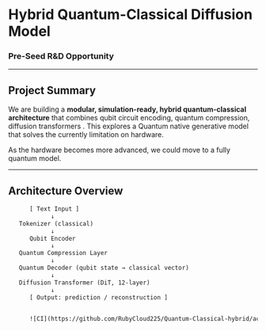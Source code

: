 # Hybrid Quantum-Classical Diffusion Model
### Pre-Seed R&D Opportunity

---

## Project Summary

We are building a **modular, simulation-ready, hybrid quantum-classical architecture** that combines qubit circuit encoding, quantum compression, diffusion transformers . This explores a Quantum native generative model that
solves the currently limitation on hardware. 

As the hardware becomes more advanced, we could move to a fully quantum model.

---

## Architecture Overview

```txt
      [ Text Input ]
            ↓
   Tokenizer (classical)
            ↓
      Qubit Encoder 
            ↓
   Quantum Compression Layer
            ↓
   Quantum Decoder (qubit state → classical vector)
            ↓
   Diffusion Transformer (DiT, 12-layer)
            ↓
      [ Output: prediction / reconstruction ]

 
      ![CI](https://github.com/RubyCloud225/Quantum-Classical-hybrid/actions/workflows/ci.yml/badge.svg)